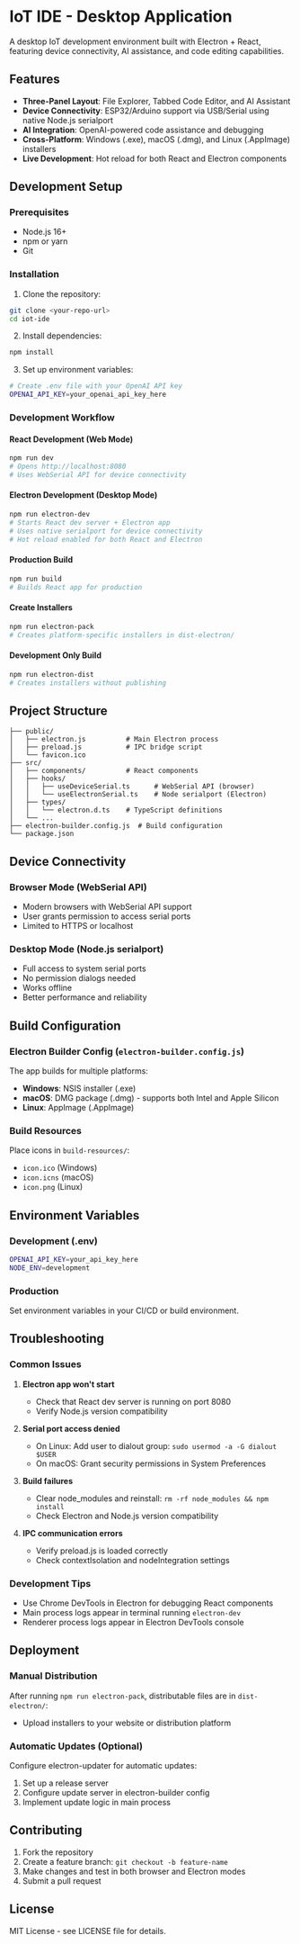 # IoT IDE - Desktop Application

A desktop IoT development environment built with Electron + React, featuring device connectivity, AI assistance, and code editing capabilities.

## Features

- **Three-Panel Layout**: File Explorer, Tabbed Code Editor, and AI Assistant
- **Device Connectivity**: ESP32/Arduino support via USB/Serial using native Node.js serialport
- **AI Integration**: OpenAI-powered code assistance and debugging
- **Cross-Platform**: Windows (.exe), macOS (.dmg), and Linux (.AppImage) installers
- **Live Development**: Hot reload for both React and Electron components

## Development Setup

### Prerequisites

- Node.js 16+ 
- npm or yarn
- Git

### Installation

1. Clone the repository:
```bash
git clone <your-repo-url>
cd iot-ide
```

2. Install dependencies:
```bash
npm install
```

3. Set up environment variables:
```bash
# Create .env file with your OpenAI API key
OPENAI_API_KEY=your_openai_api_key_here
```

### Development Workflow

#### React Development (Web Mode)
```bash
npm run dev
# Opens http://localhost:8080
# Uses WebSerial API for device connectivity
```

#### Electron Development (Desktop Mode) 
```bash
npm run electron-dev
# Starts React dev server + Electron app
# Uses native serialport for device connectivity
# Hot reload enabled for both React and Electron
```

#### Production Build
```bash
npm run build
# Builds React app for production
```

#### Create Installers
```bash
npm run electron-pack
# Creates platform-specific installers in dist-electron/
```

#### Development Only Build
```bash
npm run electron-dist  
# Creates installers without publishing
```

## Project Structure

```
├── public/
│   ├── electron.js          # Main Electron process
│   ├── preload.js           # IPC bridge script
│   └── favicon.ico
├── src/
│   ├── components/          # React components
│   ├── hooks/
│   │   ├── useDeviceSerial.ts      # WebSerial API (browser)
│   │   └── useElectronSerial.ts    # Node serialport (Electron)
│   ├── types/
│   │   └── electron.d.ts    # TypeScript definitions
│   └── ...
├── electron-builder.config.js  # Build configuration
└── package.json
```

## Device Connectivity

### Browser Mode (WebSerial API)
- Modern browsers with WebSerial API support
- User grants permission to access serial ports
- Limited to HTTPS or localhost

### Desktop Mode (Node.js serialport)
- Full access to system serial ports
- No permission dialogs needed
- Works offline
- Better performance and reliability

## Build Configuration

### Electron Builder Config (`electron-builder.config.js`)

The app builds for multiple platforms:

- **Windows**: NSIS installer (.exe)
- **macOS**: DMG package (.dmg) - supports both Intel and Apple Silicon
- **Linux**: AppImage (.AppImage)

### Build Resources

Place icons in `build-resources/`:
- `icon.ico` (Windows)
- `icon.icns` (macOS) 
- `icon.png` (Linux)

## Environment Variables

### Development (.env)
```bash
OPENAI_API_KEY=your_api_key_here
NODE_ENV=development
```

### Production
Set environment variables in your CI/CD or build environment.

## Troubleshooting

### Common Issues

1. **Electron app won't start**
   - Check that React dev server is running on port 8080
   - Verify Node.js version compatibility

2. **Serial port access denied**
   - On Linux: Add user to dialout group: `sudo usermod -a -G dialout $USER`
   - On macOS: Grant security permissions in System Preferences

3. **Build failures**
   - Clear node_modules and reinstall: `rm -rf node_modules && npm install`
   - Check Electron and Node.js version compatibility

4. **IPC communication errors**
   - Verify preload.js is loaded correctly
   - Check contextIsolation and nodeIntegration settings

### Development Tips

- Use Chrome DevTools in Electron for debugging React components
- Main process logs appear in terminal running `electron-dev`
- Renderer process logs appear in Electron DevTools console

## Deployment

### Manual Distribution
After running `npm run electron-pack`, distributable files are in `dist-electron/`:
- Upload installers to your website or distribution platform

### Automatic Updates (Optional)
Configure electron-updater for automatic updates:
1. Set up a release server
2. Configure update server in electron-builder config
3. Implement update logic in main process

## Contributing

1. Fork the repository
2. Create a feature branch: `git checkout -b feature-name`
3. Make changes and test in both browser and Electron modes
4. Submit a pull request

## License

MIT License - see LICENSE file for details.